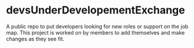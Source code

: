 # devsUnderDevelopementExchange
A public repo to put developers looking for new roles or support on the job map. This project is worked on by members to add themselves and make changes as they see fit. 

